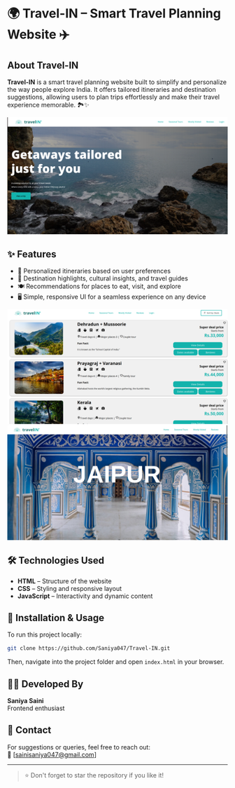 # 🌍 Travel-IN – Smart Travel Planning Website ✈️  

## About Travel-IN  
**Travel-IN** is a smart travel planning website built to simplify and personalize the way people explore India. It offers tailored itineraries and destination suggestions, allowing users to plan trips effortlessly and make their travel experience memorable. 🏞️✨

![Home Page](Screenshots/Frontpage.png)

## ✨ Features  
- 📅 Personalized itineraries based on user preferences  
- 🏯 Destination highlights, cultural insights, and travel guides  
- 🍽️ Recommendations for places to eat, visit, and explore  
- 🖥️ Simple, responsive UI for a seamless experience on any device  

![Tours Page](Screenshots/Tours.png)  
![Destination Sample - Jaipur](Screenshots/Jaipur.png)

## 🛠️ Technologies Used  
- **HTML** – Structure of the website  
- **CSS** – Styling and responsive layout  
- **JavaScript** – Interactivity and dynamic content  

## 🚀 Installation & Usage  
To run this project locally:

```bash
git clone https://github.com/Saniya047/Travel-IN.git
```

Then, navigate into the project folder and open `index.html` in your browser.

## 👩‍💻 Developed By  
**Saniya Saini**  
Frontend enthusiast 

## 📩 Contact  
For suggestions or queries, feel free to reach out:  
📧 [sainisaniya047@gmail.com]

---

> ⭐ Don't forget to star the repository if you like it!

